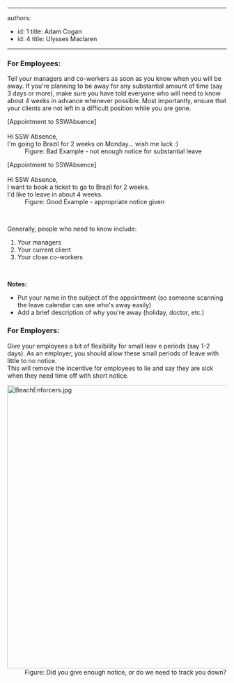 

---
authors:
  - id: 1
    title: Adam Cogan
  - id: 4
    title: Ulysses Maclaren
---




<span class='intro'> <h3 class="ssw15-rteElement-H3">
               ​​For Employees&#58;<br></h3><p>
               Tell your managers and co-workers as soon as you know when you will be away. If you're planning to be away for any substantial amount of time (say 3 days or more), make sure you have told everyone who will need to know about 4 weeks in advance whenever possible. Most importantly, ensure that your clients are not left in a difficult position while you are gone.
              </p> </span>

<dl class="bad"><dt> [Appointment to SSWAbsence]<br><br>Hi SSW Absence,<br>I'm going to Brazil for 2 weeks on Monday... wish me luck &#58;)</dt><dd> Figure&#58; Bad Example - not enough notice for substantial leave</dd></dl><dl class="good"><dt> [Appointment to SSWAbsence]<br><br>Hi SSW Absence,<br>I want to book a ticket to go to Brazil for 2 weeks.<br>I'd like to leave in about 4 weeks.<br></dt><dd>Figure&#58; Good Example - appropriate notice given</dd></dl><p>
   <br>
</p><p>Generally, people who need to know include&#58;</p><ol><li>Your managers<br></li><li>Your current client</li><li>Your close co-workers<br></li></ol><p>
   <strong>
      <br></strong></p><p>
   <strong>Notes&#58;</strong></p><ul><li>Put your name in the subject of the appointment (so someone scanning the leave calendar can see who's away easily)<br></li><li>Add a brief description of why you're away (holiday, doctor, etc.) 
      <br></li></ul><h3 class="ssw15-rteElement-H3">For Employers&#58;</h3><p>Give your employees a bit of flexibility for small leav e periods (say 1-2 days). As an employer, you should allow these small periods of leave with little to no notice.<br>This will remove the incentive for employees to lie and say they are sick when they need time off with short notice.</p><dl class="image"><dt><img src="/PublishingImages/BeachEnforcers.jpg" alt="BeachEnforcers.jpg" style="width&#58;650px;" /></dt><dd>Figure&#58; Did you give enough notice, or do we need to track you down?</dd></dl>​<br>


